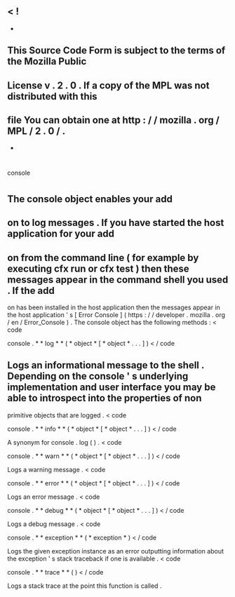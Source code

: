 <
!
-
-
This
Source
Code
Form
is
subject
to
the
terms
of
the
Mozilla
Public
-
License
v
.
2
.
0
.
If
a
copy
of
the
MPL
was
not
distributed
with
this
-
file
You
can
obtain
one
at
http
:
/
/
mozilla
.
org
/
MPL
/
2
.
0
/
.
-
-
>
#
console
#
The
console
object
enables
your
add
-
on
to
log
messages
.
If
you
have
started
the
host
application
for
your
add
-
on
from
the
command
line
(
for
example
by
executing
cfx
run
or
cfx
test
)
then
these
messages
appear
in
the
command
shell
you
used
.
If
the
add
-
on
has
been
installed
in
the
host
application
then
the
messages
appear
in
the
host
application
'
s
[
Error
Console
]
(
https
:
/
/
developer
.
mozilla
.
org
/
en
/
Error_Console
)
.
The
console
object
has
the
following
methods
:
<
code
>
console
.
*
*
log
*
*
(
*
object
*
[
*
object
*
.
.
.
]
)
<
/
code
>
Logs
an
informational
message
to
the
shell
.
Depending
on
the
console
'
s
underlying
implementation
and
user
interface
you
may
be
able
to
introspect
into
the
properties
of
non
-
primitive
objects
that
are
logged
.
<
code
>
console
.
*
*
info
*
*
(
*
object
*
[
*
object
*
.
.
.
]
)
<
/
code
>
A
synonym
for
console
.
log
(
)
.
<
code
>
console
.
*
*
warn
*
*
(
*
object
*
[
*
object
*
.
.
.
]
)
<
/
code
>
Logs
a
warning
message
.
<
code
>
console
.
*
*
error
*
*
(
*
object
*
[
*
object
*
.
.
.
]
)
<
/
code
>
Logs
an
error
message
.
<
code
>
console
.
*
*
debug
*
*
(
*
object
*
[
*
object
*
.
.
.
]
)
<
/
code
>
Logs
a
debug
message
.
<
code
>
console
.
*
*
exception
*
*
(
*
exception
*
)
<
/
code
>
Logs
the
given
exception
instance
as
an
error
outputting
information
about
the
exception
'
s
stack
traceback
if
one
is
available
.
<
code
>
console
.
*
*
trace
*
*
(
)
<
/
code
>
Logs
a
stack
trace
at
the
point
this
function
is
called
.
